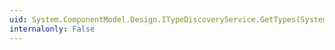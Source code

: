 ```yaml
---
uid: System.ComponentModel.Design.ITypeDiscoveryService.GetTypes(System.Type,System.Boolean)
internalonly: False
---
```

